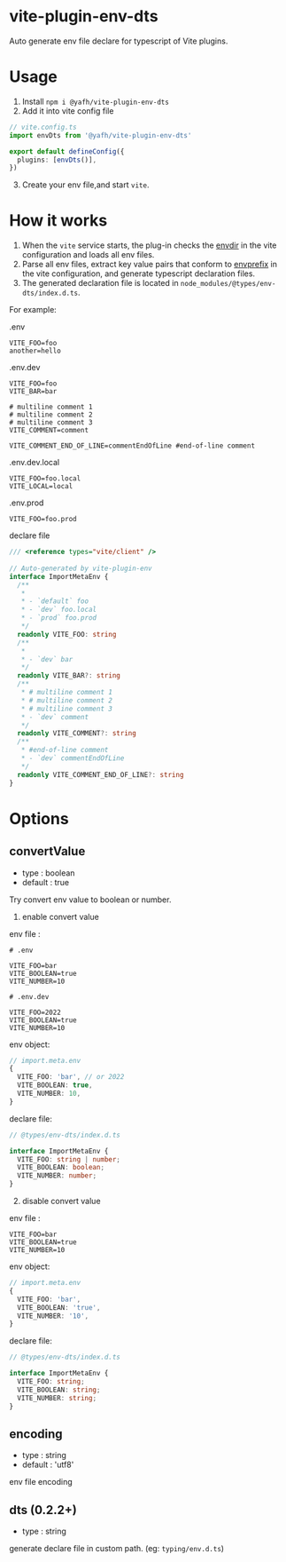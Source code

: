 # vite-plugin-env-dts

Auto generate env file declare for typescript of Vite plugins.

# Usage
1. Install `npm i @yafh/vite-plugin-env-dts`
2. Add it into vite config file
``` typescript
// vite.config.ts
import envDts from '@yafh/vite-plugin-env-dts'

export default defineConfig({
  plugins: [envDts()],
})
```
3. Create your env file,and start `vite`.

# How it works
1. When the `vite` service starts, the plug-in checks the [envdir](https://vitejs.dev/config/#envdir) in the vite configuration and loads all env files.
2. Parse all env files, extract key value pairs that conform to [envprefix](https://vitejs.dev/config/#envprefix) in the vite configuration, and generate typescript declaration files.
3. The generated declaration file is located in `node_modules/@types/env-dts/index.d.ts`.

For example:

.env
```env
VITE_FOO=foo
another=hello
```

.env.dev
```env
VITE_FOO=foo
VITE_BAR=bar

# multiline comment 1
# multiline comment 2
# multiline comment 3
VITE_COMMENT=comment

VITE_COMMENT_END_OF_LINE=commentEndOfLine #end-of-line comment

```

.env.dev.local
```env
VITE_FOO=foo.local
VITE_LOCAL=local
```

.env.prod
```env
VITE_FOO=foo.prod
```

declare file
``` typescript
/// <reference types="vite/client" />
  
// Auto-generated by vite-plugin-env
interface ImportMetaEnv {
  /**
   * 
   * - `default` foo
   * - `dev` foo.local
   * - `prod` foo.prod
   */
  readonly VITE_FOO: string
  /**
   * 
   * - `dev` bar
   */
  readonly VITE_BAR?: string
  /**
   * # multiline comment 1
   * # multiline comment 2
   * # multiline comment 3
   * - `dev` comment
   */
  readonly VITE_COMMENT?: string
  /**
   * #end-of-line comment
   * - `dev` commentEndOfLine
   */
  readonly VITE_COMMENT_END_OF_LINE?: string
}
```



# Options

## convertValue

- type : boolean
- default : true

Try convert env value to boolean or number.

1. enable convert value

env file :
```env
# .env

VITE_FOO=bar
VITE_BOOLEAN=true
VITE_NUMBER=10
```
```env
# .env.dev

VITE_FOO=2022
VITE_BOOLEAN=true
VITE_NUMBER=10
```

env object:
```typescript
// import.meta.env
{
  VITE_FOO: 'bar', // or 2022
  VITE_BOOLEAN: true,
  VITE_NUMBER: 10,
}
```

declare file:
```typescript
// @types/env-dts/index.d.ts

interface ImportMetaEnv {
  VITE_FOO: string | number;
  VITE_BOOLEAN: boolean;
  VITE_NUMBER: number;
}
```


2. disable convert value

env file :
```env
VITE_FOO=bar
VITE_BOOLEAN=true
VITE_NUMBER=10
```

env object:
```typescript
// import.meta.env
{
  VITE_FOO: 'bar',
  VITE_BOOLEAN: 'true',
  VITE_NUMBER: '10',
}
```

declare file:
```typescript
// @types/env-dts/index.d.ts

interface ImportMetaEnv {
  VITE_FOO: string;
  VITE_BOOLEAN: string;
  VITE_NUMBER: string;
}
```

## encoding

- type : string
- default : 'utf8'

env file encoding

## dts (0.2.2+)

- type : string

generate declare file in custom path. (eg: `typing/env.d.ts`)